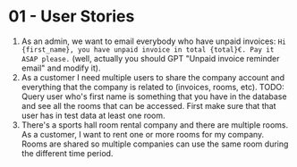 # 01 - User Stories

1. As an admin, we want to email everybody who have unpaid invoices: `Hi {first_name}, you have unpaid invoice in total {total}€. Pay it ASAP please.` (well, actually you should GPT "Unpaid invoice reminder email" and modify it).
2. As a customer I need multiple users to share the company account and everything that the company is related to (invoices, rooms, etc). TODO: Query user who's first name is something that you have in the database and see all the rooms that can be accessed. First make sure that that user has in test data at least one room.
3. There's a sports hall room rental company and there are multiple rooms. As a customer, I want to rent one or more rooms for my company. Rooms are shared so multiple companies can use the same room during the different time period.